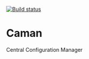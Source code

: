 [![Build status](https://ci.appveyor.com/api/projects/status/2e2dqlsmijxwrly8)](https://ci.appveyor.com/project/caseymarcallen/caman)

Caman
=====

Central Configuration Manager
